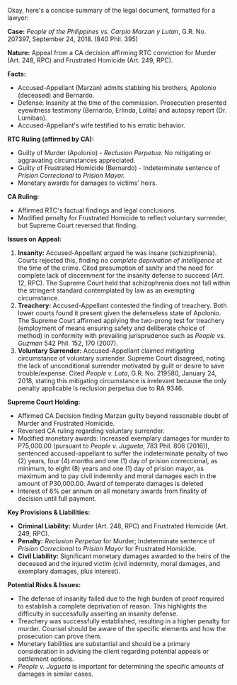 Okay, here's a concise summary of the legal document, formatted for a lawyer:

**Case:** *People of the Philippines vs. Carpio Marzan y Lutan*, G.R. No. 207397, September 24, 2018. (840 Phil. 395)

**Nature:** Appeal from a CA decision affirming RTC conviction for Murder (Art. 248, RPC) and Frustrated Homicide (Art. 249, RPC).

**Facts:**

*   Accused-Appellant (Marzan) admits stabbing his brothers, Apolonio (deceased) and Bernardo.
*   Defense: Insanity at the time of the commission. Prosecution presented eyewitness testimony (Bernardo, Erlinda, Lolita) and autopsy report (Dr. Lumibao).
*   Accused-Appellant's wife testified to his erratic behavior.

**RTC Ruling (affirmed by CA):**

*   Guilty of Murder (Apolonio) - *Reclusion Perpetua*.  No mitigating or aggravating circumstances appreciated.
*   Guilty of Frustrated Homicide (Bernardo) - Indeterminate sentence of *Prision Correcional* to *Prision Mayor.*
*   Monetary awards for damages to victims' heirs.

**CA Ruling:**

*   Affirmed RTC's factual findings and legal conclusions.
*   Modified penalty for Frustrated Homicide to reflect voluntary surrender, but Supreme Court reversed that finding.

**Issues on Appeal:**

1.  **Insanity:**  Accused-Appellant argued he was insane (schizophrenia).  Courts rejected this, finding no *complete deprivation of intelligence* at the time of the crime. Cited presumption of sanity and the need for complete lack of discernment for the insanity defense to succeed (Art. 12, RPC). The Supreme Court held that schizophrenia does not fall within the stringent standard contemplated by law as an exempting circumstance.
2.  **Treachery:** Accused-Appellant contested the finding of treachery. Both lower courts found it present given the defenseless state of Apolonio.  The Supreme Court affirmed applying the two-prong test for treachery (employment of means ensuring safety and deliberate choice of method) in conformity with prevailing jurisprudence such as *People vs. Guzman* 542 Phil. 152, 170 (2007).
3.  **Voluntary Surrender:** Accused-Appellant claimed mitigating circumstance of voluntary surrender.  Supreme Court disagreed, noting the lack of unconditional surrender motivated by guilt or desire to save trouble/expense.  Cited *People v. Lota*, G.R. No. 219580, January 24, 2018, stating this mitigating circumstance is irrelevant because the only penalty applicable is reclusion perpetua due to RA 9346.

**Supreme Court Holding:**

*   Affirmed CA Decision finding Marzan guilty beyond reasonable doubt of Murder and Frustrated Homicide.
*   Reversed CA ruling regarding voluntary surrender.
*   Modified monetary awards: Increased exemplary damages for murder to P75,000.00 (pursuant to *People v. Jugueta*, 783 Phil. 806 (2016)), sentenced accused-appellant to suffer the indeterminate penalty of two (2) years, four (4) months and one (1) day of prision correccional, as minimum, to eight (8) years and one (1) day of prision mayor, as maximum and to pay civil indemnity and moral damages each in the amount of P30,000.00. Award of temperate damages is deleted
*   Interest of 6% per annum on all monetary awards from finality of decision until full payment.

**Key Provisions & Liabilities:**

*   **Criminal Liability:**  Murder (Art. 248, RPC) and Frustrated Homicide (Art. 249, RPC).
*   **Penalty:**  *Reclusion Perpetua* for Murder; Indeterminate sentence of *Prision Correcional* to *Prision Mayor* for Frustrated Homicide.
*   **Civil Liability:** Significant monetary damages awarded to the heirs of the deceased and the injured victim (civil indemnity, moral damages, and exemplary damages, plus interest).

**Potential Risks & Issues:**

*   The defense of insanity failed due to the high burden of proof required to establish a complete deprivation of reason. This highlights the difficulty in successfully asserting an insanity defense.
*   Treachery was successfully established, resulting in a higher penalty for murder. Counsel should be aware of the specific elements and how the prosecution can prove them.
*   Monetary liabilities are substantial and should be a primary consideration in advising the client regarding potential appeals or settlement options.
*   *People v. Jugueta* is important for determining the specific amounts of damages in similar cases.
